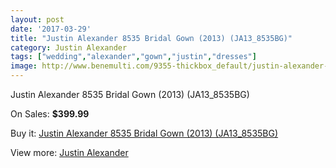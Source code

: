 ```yaml
---
layout: post
date: '2017-03-29'
title: "Justin Alexander 8535 Bridal Gown (2013) (JA13_8535BG)"
category: Justin Alexander
tags: ["wedding","alexander","gown","justin","dresses"]
image: http://www.benemulti.com/9355-thickbox_default/justin-alexander-8535-bridal-gown-2013-ja138535bg.jpg
---
```

Justin Alexander 8535 Bridal Gown (2013) (JA13_8535BG)

On Sales: **$399.99**
<a href="https://www.benemulti.com/en/justin-alexander/3545-justin-alexander-8535-bridal-gown-2013-ja138535bg.html"><amp-img layout="responsive" width="600" height="600" src="//www.benemulti.com/9355-thickbox_default/justin-alexander-8535-bridal-gown-2013-ja138535bg.jpg" alt="Justin Alexander 8535 Bridal Gown (2013) (JA13_8535BG) 0" /></a>
<a href="https://www.benemulti.com/en/justin-alexander/3545-justin-alexander-8535-bridal-gown-2013-ja138535bg.html"><amp-img layout="responsive" width="600" height="600" src="//www.benemulti.com/9357-thickbox_default/justin-alexander-8535-bridal-gown-2013-ja138535bg.jpg" alt="Justin Alexander 8535 Bridal Gown (2013) (JA13_8535BG) 1" /></a>
<a href="https://www.benemulti.com/en/justin-alexander/3545-justin-alexander-8535-bridal-gown-2013-ja138535bg.html"><amp-img layout="responsive" width="600" height="600" src="//www.benemulti.com/9356-thickbox_default/justin-alexander-8535-bridal-gown-2013-ja138535bg.jpg" alt="Justin Alexander 8535 Bridal Gown (2013) (JA13_8535BG) 2" /></a>

Buy it: [Justin Alexander 8535 Bridal Gown (2013) (JA13_8535BG)](https://www.benemulti.com/en/justin-alexander/3545-justin-alexander-8535-bridal-gown-2013-ja138535bg.html "Justin Alexander 8535 Bridal Gown (2013) (JA13_8535BG)")

View more: [Justin Alexander](https://www.benemulti.com/en/35-justin-alexander "Justin Alexander")